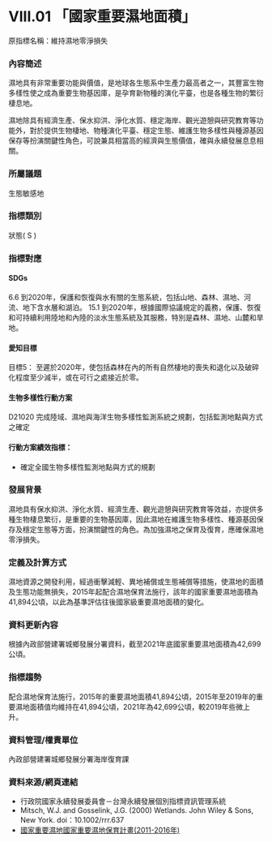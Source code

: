 # VIII.01 「國家重要濕地面積」
原指標名稱：維持濕地零淨損失

<script type="text/javascript" src="http://cdn.mathjax.org/mathjax/latest/MathJax.js?config=TeX-AMS-MML_HTMLorMML"></script>

### 內容簡述
濕地具有非常重要功能與價值，是地球各生態系中生產力最高者之一，其豐富生物多樣性使之成為重要生物基因庫，是孕育新物種的演化平臺，也是各種生物的繁衍棲息地。

濕地除具有經濟生產、保水抑洪、淨化水質、穩定海岸、觀光遊憩與研究教育等功能外，對於提供生物棲地、物種演化平臺、穩定生態、維護生物多樣性與種源基因保存等扮演關鍵性角色，可說兼具相當高的經濟與生態價值，確與永續發展息息相關。

### 所屬議題
生態敏感地
### 指標類別
狀態( S )
### 指標對應
#### SDGs
6.6
到2020年，保護和恢復與水有關的生態系統，包括山地、森林、濕地、河流、地下含水層和湖泊。
15.1
到2020年，根據國際協議規定的義務，保護、恢復和可持續利用陸地和內陸的淡水生態系統及其服務，特別是森林、濕地、山麓和旱地。
#### 愛知目標
目標5：
至遲於2020年，使包括森林在內的所有自然棲地的喪失和退化以及破碎化程度至少減半，或在可行之處接近於零。
#### 生物多樣性行動方案
D21020 完成陸域、濕地與海洋生物多樣性監測系統之規劃，包括監測地點與方式之確定
#### 行動方案績效指標：
* 確定全國生物多樣性監測地點與方式的規劃
### 發展背景
濕地具有保水抑洪、淨化水質、經濟生產、觀光遊憩與研究教育等效益，亦提供多種生物棲息繁衍，是重要的生物基因庫，因此濕地在維護生物多樣性、種源基因保存及穩定生態等方面，扮演關鍵性的角色。為加強濕地之保育及復育，應確保濕地零淨損失。
### 定義及計算方式
濕地資源之開發利用，經過衝擊減輕、異地補償或生態補償等措施，使濕地的面積及生態功能無損失，2015年起配合濕地保育法施行，該年的國家重要濕地面積為41,894公頃，以此為基準評估往後國家級重要濕地面積的變化。
### 資料更新內容
根據內政部營建署城鄉發展分署資料，截至2021年底國家重要濕地面積為42,699公頃。
### 指標趨勢
配合濕地保育法施行，2015年的重要濕地面積41,894公頃，2015年至2019年的重要濕地面積值均維持在41,894公頃，2021年為42,699公頃，較2019年些微上升。
### 資料管理/權責單位
內政部營建署城鄉發展分署海岸復育課
### 資料來源/網頁連結
* 行政院國家永續發展委員會－台灣永續發展個別指標資訊管理系統
* Mitsch, W.J. and Gosselink, J.G. (2000) Wetlands. John Wiley & Sons, New York. doi：10.1002/rrr.637
* [國家重要濕地國家重要濕地保育計畫(2011-2016年)](http://wetland-tw.tcd.gov.tw/WetLandWeb/landprotect.php)